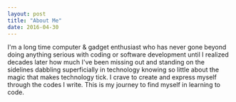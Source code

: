 ```yaml
---
layout: post
title: "About Me"
date: 2016-04-30
---
```


I'm a long time computer & gadget enthusiast who has never gone beyond doing anything serious with coding or software development until I realized decades later how much I've been missing out and standing on the sidelines dabbling superficially in technology knowing so little about the magic that makes technology tick.
I crave to create and express myself through the codes I write.  This is my journey to find myself in learning to code.